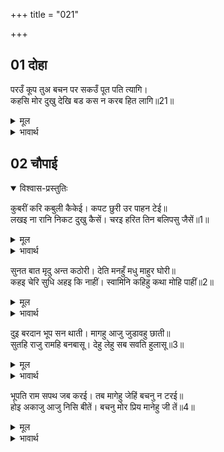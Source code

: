 +++
title = "021"

+++

## 01 दोहा

<div class="audioEmbed"  caption="AIR-वाचनम्" src="https://archive.org/download/rAmcharitmAnas-AIR/EPI-139.mp3"></div>

परउँ कूप तुअ बचन पर सकउँ पूत पति त्यागि।  
कहसि मोर दुखु देखि बड कस न करब हित लागि॥21॥  

<details><summary>मूल</summary>

परउँ कूप तुअ बचन पर सकउँ पूत पति त्यागि।  
कहसि मोर दुखु देखि बड कस न करब हित लागि॥21॥  
</details>

<details><summary>भावार्थ</summary>

(कैकेयी ने कहा-) मैं तेरे कहने से कुएँ में गिर सकती हूँ, पुत्र और पति को भी छोड सकती हूँ। जब तू मेरा बडा भारी दुःख देखकर कुछ कहती है, तो भला मैं अपने हित के लिए उसे क्यों न करूँगी॥21॥  
</details>





## 02 चौपाई
<details open><summary>विश्वास-प्रस्तुतिः</summary>

कुबरीं करि कबुली कैकेई। कपट छुरी उर पाहन टेई॥  
लखइ ना रानि निकट दुखु कैसें। चरइ हरित तिन बलिपसु जैसें॥1॥  
</details>
<details><summary>मूल</summary>

कुबरीं करि कबुली कैकेई। कपट छुरी उर पाहन टेई॥  
लखइ ना रानि निकट दुखु कैसें। चरइ हरित तिन बलिपसु जैसें॥1॥  
</details>

<details><summary>भावार्थ</summary>

कुबरी ने कैकेयी को (सब तरह से) कबूल करवाकर (अर्थात बलि पशु बनाकर) कपट रूप छुरी को अपने (कठोर) हृदय रूपी पत्थर पर टेया (उसकी धार को तेज किया)। रानी कैकेयी अपने निकट के (शीघ्र आने वाले) दुःख को कैसे नहीं देखती, जैसे बलि का पशु हरी-हरी घास चरता है। (पर यह नहीं जानता कि मौत सिर पर नाच रही है।)॥1॥  
</details>

सुनत बात मृदु अन्त कठोरी। देति मनहुँ मधु माहुर घोरी॥  
कहइ चेरि सुधि अहइ कि नाहीं। स्वामिनि कहिहु कथा मोहि पाहीं॥2॥  

<details><summary>मूल</summary>

सुनत बात मृदु अन्त कठोरी। देति मनहुँ मधु माहुर घोरी॥  
कहइ चेरि सुधि अहइ कि नाहीं। स्वामिनि कहिहु कथा मोहि पाहीं॥2॥  
</details>

<details><summary>भावार्थ</summary>

मन्थरा की बातें सुनने में तो कोमल हैं, पर परिणाम में कठोर (भयानक) हैं। मानो वह शहद में घोलकर जहर पिला रही हो। दासी कहती है- हे स्वामिनि! तुमने मुझको एक कथा कही थी, उसकी याद है कि नहीं?॥2॥  
</details>

दुइ बरदान भूप सन थाती। मागहु आजु जुडावहु छाती॥  
सुतहि राजु रामहि बनबासू। देहु लेहु सब सवति हुलासू॥3॥  

<details><summary>मूल</summary>

दुइ बरदान भूप सन थाती। मागहु आजु जुडावहु छाती॥  
सुतहि राजु रामहि बनबासू। देहु लेहु सब सवति हुलासू॥3॥  
</details>

<details><summary>भावार्थ</summary>

तुम्हारे दो वरदान राजा के पास धरोहर हैं। आज उन्हें राजा से माँगकर अपनी छाती ठण्डी करो। पुत्र को राज्य और राम को वनवास दो और सौत का सारा आनन्द तुम ले लो॥3॥  
</details>

भूपति राम सपथ जब करई। तब मागेहु जेहिं बचनु न टरई॥  
होइ अकाजु आजु निसि बीतें। बचनु मोर प्रिय मानेहु जी तें॥4॥  

<details><summary>मूल</summary>

भूपति राम सपथ जब करई। तब मागेहु जेहिं बचनु न टरई॥  
होइ अकाजु आजु निसि बीतें। बचनु मोर प्रिय मानेहु जी तें॥4॥  
</details>

<details><summary>भावार्थ</summary>

जब राजा राम की सौगन्ध खा लें, तब वर माँगना, जिससे वचन न टलने पावे। आज की रात बीत गई, तो काम बिगड जाएगा। मेरी बात को हृदय से प्रिय (या प्राणों से भी प्यारी) समझना॥4॥  
</details>


